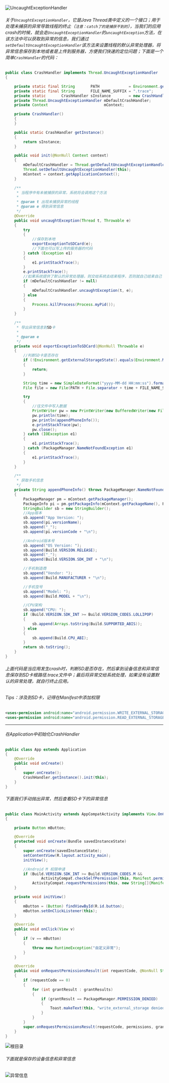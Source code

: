 ![UncaughtExceptionHandler](http://upload-images.jianshu.io/upload_images/1715317-db29a1034acda7bd.jpg?imageMogr2/auto-orient/strip%7CimageView2/2/w/1240)

###### 关于`UncaughtExceptionHandler`，它是Java Thread类中定义的一个接口；用于处理未捕获的异常导致线程的终止（`注意：catch了的是捕获不到的`），当我们的应用crash的时候，就会走`UncaughtExceptionHandler`的`uncaughtException`方法，在该方法中可以获取到异常的信息，我们通过`setDefaultUncaughtExceptionHandler`该方法来设置线程的默认异常处理器，将异常信息保存到本地或者是上传到服务器，方便我们快速的定位问题；下面是一个简单`CrashHandler`的代码：

``` java
public class CrashHandler implements Thread.UncaughtExceptionHandler
{

    private static final String       PATH             = Environment.getExternalStorageDirectory().getAbsolutePath();
    private static final String       FILE_NAME_SUFFIX = ".trace";
    private static       CrashHandler sInstance        = new CrashHandler();
    private Thread.UncaughtExceptionHandler mDefaultCrashHandler;
    private Context                         mContext;

    private CrashHandler()
    {
    }

    public static CrashHandler getInstance()
    {
        return sInstance;
    }

    public void init(@NonNull Context context)
    {
        mDefaultCrashHandler = Thread.getDefaultUncaughtExceptionHandler();
        Thread.setDefaultUncaughtExceptionHandler(this);
        mContext = context.getApplicationContext();
    }

    /**
     * 当程序中有未被捕获的异常，系统将会调用这个方法
     *
     * @param t 出现未捕获异常的线程
     * @param e 得到异常信息
     */
    @Override
    public void uncaughtException(Thread t, Throwable e)
    {
        try
        {
            //保存到本地
            exportExceptionToSDCard(e);
            //下面也可以写上传的服务器的代码
        } catch (Exception e1)
        {
            e1.printStackTrace();
        }
        e.printStackTrace();
        //如果系统提供了默认的异常处理器，则交给系统去结束程序，否则就自己结束自己
        if (mDefaultCrashHandler != null)
        {
            mDefaultCrashHandler.uncaughtException(t, e);
        } else
        {
            Process.killProcess(Process.myPid());
        }
    }

    /**
     * 导出异常信息到SD卡
     *
     * @param e
     */
    private void exportExceptionToSDCard(@NonNull Throwable e)
    {
        //判断SD卡是否存在
        if (!Environment.getExternalStorageState().equals(Environment.MEDIA_MOUNTED))
        {
            return;
        }

        String time = new SimpleDateFormat("yyyy-MM-dd HH:mm:ss").format(new Date());
        File file = new File(PATH + File.separator + time + FILE_NAME_SUFFIX);

        try
        {
            //往文件中写入数据
            PrintWriter pw = new PrintWriter(new BufferedWriter(new FileWriter(file)));
            pw.println(time);
            pw.println(appendPhoneInfo());
            e.printStackTrace(pw);
            pw.close();
        } catch (IOException e1)
        {
            e1.printStackTrace();
        } catch (PackageManager.NameNotFoundException e1)
        {
            e1.printStackTrace();
        }
    }

    /**
     * 获取手机信息
     */
    private String appendPhoneInfo() throws PackageManager.NameNotFoundException
    {
        PackageManager pm = mContext.getPackageManager();
        PackageInfo pi = pm.getPackageInfo(mContext.getPackageName(), PackageManager.GET_ACTIVITIES);
        StringBuilder sb = new StringBuilder();
        //App版本
        sb.append("App Version: ");
        sb.append(pi.versionName);
        sb.append("_");
        sb.append(pi.versionCode + "\n");

        //Android版本号
        sb.append("OS Version: ");
        sb.append(Build.VERSION.RELEASE);
        sb.append("_");
        sb.append(Build.VERSION.SDK_INT + "\n");

        //手机制造商
        sb.append("Vendor: ");
        sb.append(Build.MANUFACTURER + "\n");

        //手机型号
        sb.append("Model: ");
        sb.append(Build.MODEL + "\n");

        //CPU架构
        sb.append("CPU: ");
        if (Build.VERSION.SDK_INT >= Build.VERSION_CODES.LOLLIPOP)
        {
            sb.append(Arrays.toString(Build.SUPPORTED_ABIS));
        } else
        {
            sb.append(Build.CPU_ABI);
        }
        return sb.toString();
    }
}
```

###### 上面代码是当应用发生crash时，判断SD是否存在，然后拿到设备信息和异常信息保存到SD卡根路径.trace文件中；最后将异常交给系统处理，如果没有设置默认的异常处理，就自行终止应用。
###### Tips：涉及到SD卡，记得在Manifest中添加权限

``` xml
<uses-permission android:name="android.permission.WRITE_EXTERNAL_STORAGE"/>
<uses-permission android:name="android.permission.READ_EXTERNAL_STORAGE"/>
```

---- 

###### 在Application中初始化CrashHandler

``` java
public class App extends Application
{
    @Override
    public void onCreate()
    {
        super.onCreate();
        CrashHandler.getInstance().init(this);
    }
}
```

###### 下面我们手动抛出异常，然后查看SD卡下的异常信息

``` java
public class MainActivity extends AppCompatActivity implements View.OnClickListener
{

    private Button mButton;

    @Override
    protected void onCreate(Bundle savedInstanceState)
    {
        super.onCreate(savedInstanceState);
        setContentView(R.layout.activity_main);
        initView();

        //Android M 权限申请
        if (Build.VERSION.SDK_INT >= Build.VERSION_CODES.M &&
                ActivityCompat.checkSelfPermission(this, Manifest.permission.WRITE_EXTERNAL_STORAGE) == PackageManager.PERMISSION_DENIED)
            ActivityCompat.requestPermissions(this, new String[]{Manifest.permission.WRITE_EXTERNAL_STORAGE}, 0);
    }

    private void initView()
    {
        mButton = (Button) findViewById(R.id.button);
        mButton.setOnClickListener(this);
    }

    @Override
    public void onClick(View v)
    {
        if (v == mButton)
        {
            throw new RuntimeException("自定义异常");
        }
    }

    @Override
    public void onRequestPermissionsResult(int requestCode, @NonNull String[] permissions, @NonNull int[] grantResults)
    {
        if (requestCode == 0)
        {
            for (int grantResult : grantResults)
            {
                if (grantResult == PackageManager.PERMISSION_DENIED)
                {
                    Toast.makeText(this, "write_external_storage denied！", Toast.LENGTH_SHORT).show();
                }
            }
        }
        super.onRequestPermissionsResult(requestCode, permissions, grantResults);
    }
}

```
![根目录](http://upload-images.jianshu.io/upload_images/1715317-2c61d740871bdf73.jpg?imageMogr2/auto-orient/strip%7CimageView2/2/w/1240)

###### 下面就是保存的设备信息和异常信息

![异常信息](http://upload-images.jianshu.io/upload_images/1715317-39682be7633ae610.jpg?imageMogr2/auto-orient/strip%7CimageView2/2/w/1240)